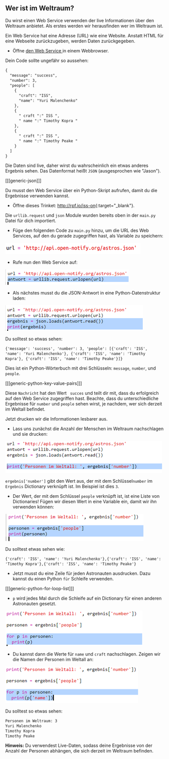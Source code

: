 ## Wer ist im Weltraum?

Du wirst einen Web Service verwenden der live Informationen über den Weltraum anbietet. Als erstes werden wir herausfinden wer im Weltraum ist.

Ein Web Service hat eine Adresse (URL) wie eine Website. Anstatt HTML für eine Webseite zurückzugeben, werden Daten zurückgegeben.

+ Öffne <a href="http://api.open-notify.org/astros.json" target="_blank"> den Web Service </a> in einem Webbrowser.

Dein Code sollte ungefähr so aussehen:

    {
      "message": "success",
      "number": 3,
      "people": [
        {
          "craft": "ISS",
          "name": "Yuri Malenchenko"
        },
        {
          " craft ":" ISS ",
          " name ":" Timothy Kopra "
        },
        {
          " craft ":" ISS ",
          " name ":" Timothy Peake "
        }
      ]
    }
    

Die Daten sind live, daher wirst du wahrscheinlich ein etwas anderes Ergebnis sehen. Das Datenformat heißt `JSON` (ausgesprochen wie "Jason").

[[[generic-json]]]

Du musst den Web Service über ein Python-Skript aufrufen, damit du die Ergebnisse verwenden kannst.

+ Öffne dieses Trinket: <http://rpf.io/iss-on>{:target="_blank"}.

Die ` urllib.request ` und `json` Module wurden bereits oben in der `main.py` Datei für dich importiert.

+ Füge den folgenden Code zu `main.py` hinzu, um die URL des Web Services, auf den du gerade zugegriffen hast, als Variable zu speichern:

![Screenshot](images/iss-url.png)

+ Rufe nun den Web Service auf:

![Screenshot](images/iss-request.png)

+ Als nächstes musst du die JSON-Antwort in eine Python-Datenstruktur laden:

![Screenshot](images/iss-result.png)

Du solltest so etwas sehen:

    {'message': 'success', 'number': 3, 'people': [{'craft': 'ISS', 'name': 'Yuri Malenchenko'}, {'craft': 'ISS', 'name': 'Timothy Kopra'}, {'craft': 'ISS', 'name': 'Timothy Peake'}]}
    

Dies ist ein Python-Wörterbuch mit drei Schlüsseln: `message`, `number`, und `people`.

[[[generic-python-key-value-pairs]]]

Diese `Nachricht` hat den Wert ` succes` und teilt dir mit, dass du erfolgreich auf den Web Service zugegriffen hast. Beachte, dass du unterschiedliche Ergebnisse für `number` und `people` sehen wirst, je nachdem, wer sich derzeit im Weltall befindet.

Jetzt drucken wir die Informationen lesbarer aus.

+ Lass uns zunächst die Anzahl der Menschen im Weltraum nachschlagen und sie drucken:

![Screenshot](images/iss-number.png)

`ergebnis['number']` gibt den Wert aus, der mit dem Schlüssel`number` im `Ergebnis` Dictionary verknüpft ist. Im Beispiel ist dies `3`.

+ Der Wert, der mit dem Schlüssel `people` verknüpft ist, ist eine Liste von Dictionaries! Fügen wir diesen Wert in eine Variable ein, damit wir ihn verwenden können:

![Screenshot](images/iss-people.png)

Du solltest etwas sehen wie:

    {'craft': 'ISS', 'name': 'Yuri Malenchenko'},{'craft': 'ISS', 'name': 'Timothy Kopra'},{'craft': 'ISS', 'name': 'Timothy Peake'}
    

+ Jetzt musst du eine Zeile für jeden Astronauten ausdrucken. Dazu kannst du einen Python `für` Schleife verwenden.

[[[generic-python-for-loop-list]]]

+ `p` wird jedes Mal durch die Schleife auf ein Dictionary für einen anderen Astronauten gesetzt.

![Screenshot](images/iss-people-1a.png)

+ Du kannst dann die Werte für `name` und `craft` nachschlagen. Zeigen wir die Namen der Personen im Weltall an:

![Screenshot](images/iss-people-2.png)

Du solltest so etwas sehen:

    Personen im Weltraum: 3
    Yuri Malenchenko
    Timothy Kopra
    Timothy Peake
    

**Hinweis:** Du verwendest Live-Daten, sodass deine Ergebnisse von der Anzahl der Personen abhängen, die sich derzeit im Weltraum befinden.